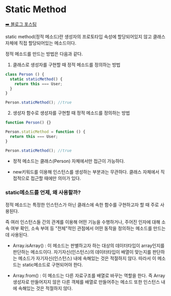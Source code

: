 # Static Method

[➡️ 블로그 포스팅](https://euncoding.tistory.com/49)

static method(정적 메소드)란 생성자의 프로토타입 속성에 할당되어있지 않고 클래스 자체에 직접 할당되어있는 메소드이다.

정적 메소드를 만드는 방법은 다음과 같다.

1. 클래스로 생성자를 구현할 때 정적 메소드를 정의하는 방법

```jsx
class Person () {
  static staticMethod() {
    return this === User;
  }
}

Person.staticMethod(); //true
```

2. 생성자 함수로 생성자를 구현할 때 정적 메소드를 정의하는 방법

```jsx
function Person() {}

Person.staticMethod = function () {
  return this === User;
}

Person.staticMethod(); //true
```

- 정적 메소드는 클래스(Person) 자체에서만 접근이 가능하다.

- new키워드를 이용해 인스턴스를 생성하는 부분과는 무관하다. 클래스 자체에서 직접적으로 접근할 때에만 의미가 있다.

### static메소드를 언제, 왜 사용할까?

정적 메소드는 특정한 인스턴스가 아닌 클래스에 속한 함수를 구현하고자 할 때 주로 사용된다.

즉 여러 인스턴스들 간의 관계를 이용해 어떤 기능을 수행하거나, 주어진 인자에 대해 소속 여부 확인, 소속 부여 등 "전체"적인 관점에서 어떤 동작을 정의하는 메소드를 만드는 데 사용된다.

- Array.isArray() : 이 메소드는 판별하고자 하는 대상의 데이터타입이 array인지를 판단하는 메소드이다. 자기자신(인스턴스)의 데이터타입이 배열이 맞는지를 판단하는 메소드가 자기자신(인스턴스) 내에 속해있는 것은 적절하지 않다. 따라서 이 메소드는 static메소드로 구현되어야 한다.

- Array.from() : 이 메소드는 다른 자료구조를 배열로 바꾸는 역할을 한다. 즉 Array생성자로 만들어지지 않은 다른 객체를 배열로 만들어주는 메소드 또한 인스턴스 내에 속해있는 것은 적절하지 않다.
